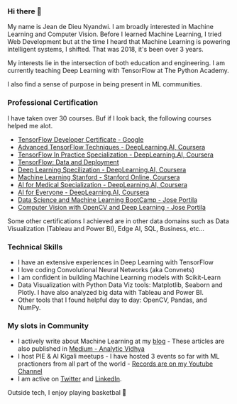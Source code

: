 ### Hi there 👋

My name is Jean de Dieu Nyandwi. I am broadly interested in Machine Learning and Computer Vision. Before I learned Machine Learning, I tried Web Development but at the time I heard that Machine Learning is powering intelligent systems, I shifted. That was 2018, it's been over 3 years. 

My interests lie in the intersection of both education and engineering. I am currently teaching Deep Learning with TensorFlow at The Python Academy. 

I also find a sense of purpose in being present in ML communities. 


### Professional Certification

I have taken over 30 courses. Buf if I look back, the following courses helped me alot. 

* [TensorFlow Developer Certificate - Google](https://github.com/Nyandwi/nyandwi/blob/main/professional%20certificates/Jean%20-%20TensorFlow%20Developer%20Certificate.pdf)
* [Advanced TensorFlow Techniques - DeepLearning.AI, Coursera](https://github.com/Nyandwi/nyandwi/blob/main/professional%20certificates/Jean%20-%20TensorFlow%20Advanced.pdf)
* [TensorFlow In Practice Specialization - DeepLearning.AI, Coursera](https://github.com/Nyandwi/nyandwi/blob/main/professional%20certificates/Jean%20-%20DeepLearning.AI%20TensorFlow.pdf)
* [TensorFlow: Data and Deployment](https://github.com/Nyandwi/nyandwi/blob/main/professional%20certificates/Jean%20-%20TF%20Specialization%20Certificate.pdf)
* [Deep Learning Specilization - DeepLearning.AI, Coursera](https://github.com/Nyandwi/nyandwi/blob/main/professional%20certificates/Jean%20-%20Deep%20Learning%20Specialization.pdf)
* [Machine Learning Stanford - Stanford Online, Coursera](https://github.com/Nyandwi/nyandwi/blob/main/professional%20certificates/Jean%20-%20Machine%20Learning%20Stanford.pdf)
* [AI for Medical Specialization - DeepLearning.AI, Coursera](https://github.com/Nyandwi/nyandwi/blob/main/professional%20certificates/Jean%20-%20AI%20for%20Medicine%20Specialization.pdf)
* [AI for Everyone - DeepLearning.AI, Coursera](https://github.com/Nyandwi/nyandwi/blob/main/professional%20certificates/Jean%20-%20AI%20For%20Everyone%20Certificate.pdf)
* [Data Science and Machine Learning BootCamp - Jose Portila](https://github.com/Nyandwi/nyandwi/blob/main/professional%20certificates/Jean%20-%20DS%20and%20ML%20Bootcamp%20Full.pdf)
* [Computer Vision with OpenCV and Deep Learning - Jose Portila](https://github.com/Nyandwi/nyandwi/blob/main/professional%20certificates/Jean%20-%20Udemy%20Computer%20Vision.pdf)

Some other certifications I achieved are in other data domains such as Data Visualization (Tableau and Power BI), Edge AI, SQL, Business, etc...

### Technical Skills

* I have an extensive experiences in Deep Learning with TensorFlow
* I love coding Convolutional Neural Networks (aka Convnets)
* I am confident in building Machine Learning models with Scikit-Learn
* Data Visualization with Python Data Viz tools: Matplotlib, Seaborn and Plotly. I have also analyzed big data with Tableau and Power BI. 
* Other tools that I found helpful day to day: OpenCV, Pandas, and NumPy. 

### My slots in Community

* I actively write about Machine Learning at my [blog](jeande.tech) - These articles are also published in [Medium - Analytic Vidhya](jeande.medium.com)
* I host PIE & AI Kigali meetups - I have hosted 3 events so far with ML practioners from all part of the world - [Records are on my Youtube Channel](https://www.youtube.com/channel/UCSPFIgLyc2t-pNim-CdyBNQ/videos)
* I am active on [Twitter](https://twitter.com/Jeande_d) and [LinkedIn](https://www.linkedin.com/in/nyandwi/). 


Outside tech, I enjoy playing basketbal :basketball: 




